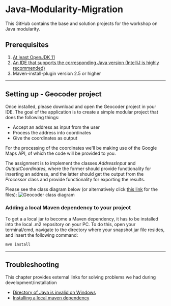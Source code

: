 # Java-Modularity-Migration

This GitHub contains the base and solution projects for the workshop on Java modularity.

## Prerequisites
1. [At least OpenJDK 11](https://jdk.java.net/11/)
2. [An IDE that supports the corresponding Java version (IntelliJ is highly recommended)](https://www.jetbrains.com/idea/download/)
3. Maven-install-plugin version 2.5 or higher

***

## Setting up - Geocoder project
Once installed, please download and open the Geocoder project in your IDE. The goal of the application is to create a simple modular project that does the following things:

* Accept an address as input from the user
* Process the address into coordinates
* Give the coordinates as output

For the processing of the coordinates we'll be making use of the Google Maps API, of which the code will be provided to you.

The assignment is to implement the classes *AddressInput* and *OutputCoordinates*, where the former should provide functionality for inserting an address, and the latter should get the output from the *Processor* class and provide functionality for exporting the results. 

Please see the class diagram below (or alternatively click [this link](https://github.com/sebivenlo/java-modularity-migration/blob/master/img/) for the files):
![Geocoder class diagram](https://github.com/sebivenlo/java-modularity-migration/blob/master/img/Class%20Diagram1.png "Nothing to see here..")



### Adding a local Maven dependency to your project
To get a a local jar to become a Maven dependency, it has to be installed into the local .m2 repository on your PC. To do this, open your terminal/cmd, navigate to the directory where your snapshot jar file resides, and insert the following command: <br />
```shell
mvn install
```

***

## Troubleshooting 
This chapter provides external links for solving problems we had during development/installation

* [Directory of Java is invalid on Windows](https://stackoverflow.com/questions/1184056/unable-to-install-maven-on-windows-java-home-is-set-to-an-invalid-directory)
* [Installing a local maven dependency](https://maven.apache.org/guides/mini/guide-3rd-party-jars-local.html)

